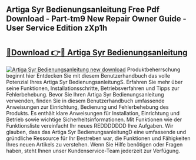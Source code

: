 ## Artiga Syr Bedienungsanleitung Free Pdf Download - Part-tm9 New Repair Owner Guide - User Service Edition zXp1h

# <h2><a href="http://df57uk8.blite.top/?on=Artiga+Syr+Bedienungsanleitung">🔗Download 👉🔴 Artiga Syr Bedienungsanleitung</a></h2>

[![Artiga Syr Bedienungsanleitung new download](https://i.imgur.com/lujVjoI.png)](http://df57uk8.blite.top/?on=Artiga+Syr+Bedienungsanleitung)
Produktbeherrschung beginnt hier Entdecken Sie mit diesem Benutzerhandbuch das volle Potenzial Ihres Artiga Syr BedienungsanleitungS. Erfahren Sie mehr über seine Funktionen, Installationsschritte, Betriebsverfahren und Tipps zur Fehlerbehebung. Bevor Sie Ihren Artiga Syr Bedienungsanleitung verwenden, finden Sie in diesem Benutzerhandbuch umfassende Anweisungen zur Einrichtung, Bedienung und Fehlerbehebung des Produkts. Es enthält klare Anweisungen für Installation, Einrichtung und Betrieb sowie wichtige Sicherheitsinformationen. Mit Funktionen wie der Funktionsliste vereinfacht Ihr neues REDDDDDDD Ihre Aufgaben. Wir glauben, dass das Artiga Syr BedienungsanleitungD eine umfassende und gründliche Ressource für Ihr Bestreben war, die Funktionen und Fähigkeiten Ihres neuen Artikels zu verstehen. Wenn Sie Hilfe benötigen oder Fragen haben, steht Ihnen unser Kundenservice-Team jederzeit zur Verfügung.
